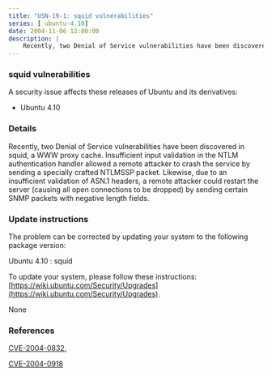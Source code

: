 ```yaml
---
title: "USN-19-1: squid vulnerabilities"
series: [ ubuntu-4.10]
date: 2004-11-06 12:00:00
description: |
    Recently, two Denial of Service vulnerabilities have been discovered in squid, a WWW proxy cache. Insufficient input validation in the NTLM authentication handler allowed a remote attacker to crash the service by sending a specially crafted NTLMSSP packet. Likewise, due to an insufficient validation of ASN.1 headers, a remote attacker could restart the server (causing all open connections to be dropped) by sending certain SNMP packets with negative length fields.
--- 
```

 
 


### squid vulnerabilities

A security issue affects these releases of Ubuntu and its derivatives:

* Ubuntu 4.10

### Details

Recently, two Denial of Service vulnerabilities have been discovered in squid, a WWW proxy cache. Insufficient input validation in the NTLM authentication handler allowed a remote attacker to crash the service by sending a specially crafted NTLMSSP packet. Likewise, due to an insufficient validation of ASN.1 headers, a remote attacker could restart the server (causing all open connections to be dropped) by sending certain SNMP packets with negative length fields.

### Update instructions

The problem can be corrected by updating your system to the following package version:

Ubuntu 4.10
 : squid 

To update your system, please follow these instructions: [https://wiki.ubuntu.com/Security/Upgrades](https://wiki.ubuntu.com/Security/Upgrades).

None

### References

 
 [CVE-2004-0832](http://people.ubuntu.com/~ubuntu-security/cve/CVE-2004-0832), 

 [CVE-2004-0918](http://people.ubuntu.com/~ubuntu-security/cve/CVE-2004-0918)
 

